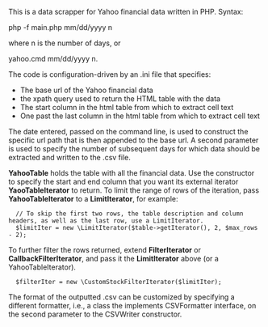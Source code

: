 This is a data scrapper for Yahoo financial data written in PHP. Syntax:

php -f main.php mm/dd/yyyy n

where n is the number of days, or 

yahoo.cmd mm/dd/yyyy n.

The code is configuration-driven by an .ini file that specifies:

* The base url of the Yahoo financial data
* the xpath query used to return the HTML table with the data
* The start column in the html table from which to extract cell text
* One past the last column in the html table from which to extract cell text

The date entered, passed on the command line, is used to construct the specific url path that is then appended to the base url. A second parameter is used to specify
the number of subsequent days for which data should be extracted and written to the .csv file. 

**YahooTable** holds the table with all the financial data. Use the constructor to specify the start and end column that you want its external iterator **YaooTableIterator**
to return.  To limit the range of rows of the iteration, pass **YahooTableIterator** to a **LimitIterator**, for example:

	  // To skip the first two rows, the table description and column headers, as well as the last row, use a LimitIterator.
	  $limitIter = new \LimitIterator($table->getIterator(), 2, $max_rows - 2); 

To further filter the rows returned, extend **FilterIterator** or **CallbackFilterIterator**, and pass it the **LimitIterator** above (or a YahooTableIterator).

	  $filterIter = new \CustomStockFilterIterator($limitIter);

The format of the outputted .csv can be customized by specifying a different formatter, i.e., a class the implements CSVFormatter interface, on the second parameter to
the CSVWriter constructor.
